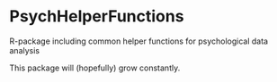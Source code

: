 # PsychHelperFunctions

R-package including common helper functions for psychological data analysis

This package will (hopefully) grow constantly.
